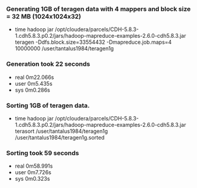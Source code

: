 ### Generating 1GB of teragen data with 4 mappers and block size = 32 MB (1024x1024x32)
* time hadoop jar /opt/cloudera/parcels/CDH-5.8.3-1.cdh5.8.3.p0.2/jars/hadoop-mapreduce-examples-2.6.0-cdh5.8.3.jar teragen -Ddfs.block.size=33554432 -Dmapreduce.job.maps=4 10000000 /user/tantalus1984/teragen1g

### Generation took 22 seconds
* real	0m22.066s
* user	0m5.435s
* sys	0m0.286s


### Sorting 1GB of teragen data.
* time hadoop jar /opt/cloudera/parcels/CDH-5.8.3-1.cdh5.8.3.p0.2/jars/hadoop-mapreduce-examples-2.6.0-cdh5.8.3.jar terasort /user/tantalus1984/teragen1g /user/tantalus1984/teragen1g.sorted

### Sorting took 59 seconds

* real	0m58.991s
* user	0m7.726s
* sys	0m0.323s
